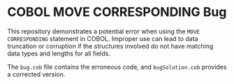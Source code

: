 # COBOL MOVE CORRESPONDING Bug

This repository demonstrates a potential error when using the `MOVE CORRESPONDING` statement in COBOL.  Improper use can lead to data truncation or corruption if the structures involved do not have matching data types and lengths for all fields.

The `bug.cob` file contains the erroneous code, and `bugSolution.cob` provides a corrected version.